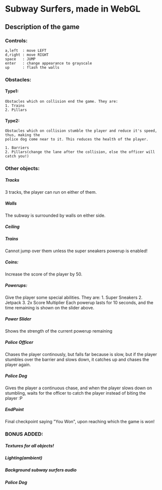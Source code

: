 Subway Surfers, made in WebGL
=============================

Description of the game
-----------------------

### Controls:

    a,left  : move LEFT
    d,right : move RIGHT
    space   : JUMP
    enter   : change appearance to grayscale
    up      : flash the walls

### Obstacles:

#### Type1: 
    Obstacles which on collision end the game. They are:
    1. Trains
    2. Pillars

#### Type2: 
    Obstacles which on collision stumble the player and reduce it's speed, thus, making the 
    police dog come near to it. This reduces the health of the player.

    1. Barriers
    2. Pillars(change the lane after the collision, else the officer will catch you!)

### Other objects:

##### Tracks
3 tracks, the player can run on either of them.

##### Walls
The subway is surrounded by walls on either side.

##### Ceiling

##### Trains
Cannot jump over them unless the super sneakers powerup is enabled!

##### Coins:
Increase the score of the player by 50.

##### Powerups:
Give the player some special abilities. They are:
    1. Super Sneakers
    2. Jetpack
    3. 2x Score Multiplier
    Each powerup lasts for 10 seconds, and the time remaining is shown on the slider above.

##### Power Slider
Shows the strength of the current powerup remaining

##### Police Officer
Chases the player continously, but falls far because is slow, but if the player stumbles over 
the barrier and slows down, it catches up and chases the player again.

##### Police Dog
Gives the player a continuous chase, and when the player slows down on stumbling, waits for 
the officer to catch the player instead of biting the player :P

##### EndPoint
Final checkpoint saying "You Won", upon reaching which the game is won!

### BONUS ADDED:

##### Textures for all objects!
##### Lighting(ambient)
##### Background subway surfers audio
##### Police Dog
